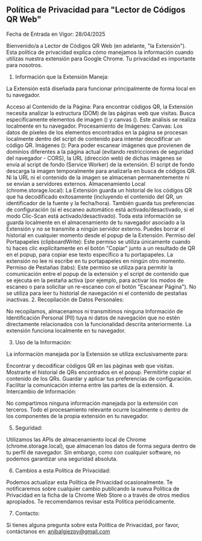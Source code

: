 ## Política de Privacidad para "Lector de Códigos QR Web"

Fecha de Entrada en Vigor: 28/04/2025

Bienvenido/a a Lector de Códigos QR Web (en adelante, "la Extensión"). Esta política de privacidad explica cómo manejamos la información cuando utilizas nuestra extensión para Google Chrome. Tu privacidad es importante para nosotros.

1. Información que la Extensión Maneja:

La Extensión está diseñada para funcionar principalmente de forma local en tu navegador.

Acceso al Contenido de la Página: Para encontrar códigos QR, la Extensión necesita analizar la estructura (DOM) de las páginas web que visitas. Busca específicamente elementos de imagen (<img>) y canvas (<canvas>). Este análisis se realiza localmente en tu navegador.
Procesamiento de Imágenes:
Canvas: Los datos de píxeles de los elementos <canvas> encontrados en la página se procesan localmente dentro del script de contenido para intentar decodificar un código QR.
Imágenes (<img>): Para poder escanear imágenes que provienen de dominios diferentes a la página actual (evitando restricciones de seguridad del navegador - CORS), la URL (dirección web) de dichas imágenes se envía al script de fondo (Service Worker) de la extensión. El script de fondo descarga la imagen temporalmente para analizarla en busca de códigos QR. Ni la URL ni el contenido de la imagen se almacenan permanentemente ni se envían a servidores externos.
Almacenamiento Local (chrome.storage.local):
La Extensión guarda un historial de los códigos QR que ha decodificado exitosamente (incluyendo el contenido del QR, un identificador de la fuente y la fecha/hora).
También guarda tus preferencias de configuración (si el escaneo automático está activado/desactivado, si el modo Clic-Scan está activado/desactivado).
Toda esta información se guarda localmente en el almacenamiento de tu navegador asociado a la Extensión y no se transmite a ningún servidor externo. Puedes borrar el historial en cualquier momento desde el popup de la Extensión.
Permiso del Portapapeles (clipboardWrite): Este permiso se utiliza únicamente cuando tú haces clic explícitamente en el botón "Copiar" junto a un resultado de QR en el popup, para copiar ese texto específico a tu portapapeles. La extensión no lee ni escribe en tu portapapeles en ningún otro momento.
Permiso de Pestañas (tabs): Este permiso se utiliza para permitir la comunicación entre el popup de la extensión y el script de contenido que se ejecuta en la pestaña activa (por ejemplo, para activar los modos de escaneo o para solicitar un re-escaneo con el botón "Escanear Página"). No se utiliza para leer tu historial de navegación ni el contenido de pestañas inactivas.
2. Recopilación de Datos Personales:

No recopilamos, almacenamos ni transmitimos ninguna Información de Identificación Personal (PII) tuya ni datos de navegación que no estén directamente relacionados con la funcionalidad descrita anteriormente. La extensión funciona localmente en tu navegador.

3. Uso de la Información:

La información manejada por la Extensión se utiliza exclusivamente para:

Encontrar y decodificar códigos QR en las páginas web que visitas.
Mostrarte el historial de QRs encontrados en el popup.
Permitirte copiar el contenido de los QRs.
Guardar y aplicar tus preferencias de configuración.
Facilitar la comunicación interna entre las partes de la extensión.
4. Intercambio de Información:

No compartimos ninguna información manejada por la extensión con terceros. Todo el procesamiento relevante ocurre localmente o dentro de los componentes de la propia extensión en tu navegador.

5. Seguridad:

Utilizamos las APIs de almacenamiento local de Chrome (chrome.storage.local), que almacenan los datos de forma segura dentro de tu perfil de navegador. Sin embargo, como con cualquier software, no podemos garantizar una seguridad absoluta.

6. Cambios a esta Política de Privacidad:

Podemos actualizar esta Política de Privacidad ocasionalmente. Te notificaremos sobre cualquier cambio publicando la nueva Política de Privacidad en la ficha de la Chrome Web Store o a través de otros medios apropiados. Te recomendamos revisar esta Política periódicamente.   

7. Contacto:

Si tienes alguna pregunta sobre esta Política de Privacidad, por favor, contáctanos en: anibalgiezpy@gmail.com
